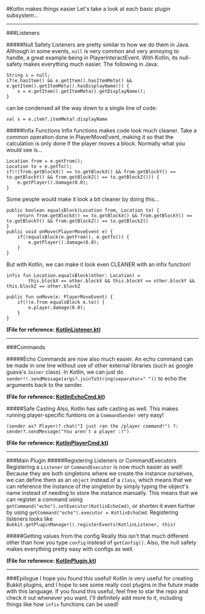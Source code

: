#Kotlin makes things easier
Let's take a look at each basic plugin subsystem...

-----
###Listeners

#####Null Safety
Listeners are pretty similar to how we do them in Java. Although in some events, `null` is very common and very annoying to handle, a great example being in PlayerInteractEvent. With Kotlin, its null-safety makes everything much easier. The following in Java:
```
String s = null;
if(e.hasItem() && e.getItem().hasItemMeta() && e.getItem().getItemMeta().hasDisplayName()) {
    s = e.getItem().getItemMeta().getDisplayName();
}
``` 
can be condensed all the way down to a single line of code:
```
val s = e.item?.itemMeta?.displayName
```

#####Infix Functions
Infix functions makes code look much cleaner. Take a common operation done in PlayerMoveEvent, making it so that the calculation is only done if the player moves a block. Normally what you would see is...
```
Location from = e.getFrom();
Location to = e.getTo();
if(!(from.getBlockX() == to.getBlockX() && from.getBlockY() == to.getBlockY() && from.getBlockZ() == to.getBlockZ())) {
    e.getPlayer().damage(0.0);
}
```
Some people would make it look a bit cleaner by doing this...
```
public boolean equalsBlock(Location from, Location to) {
    return from.getBlockX() == to.getBlockX() && from.getBlockY() == to.getBlockY() && from.getBlockZ() == to.getBlockZ()
}
public void onMove(PlayerMoveEvent e) {
    if(!equalsBlock(e.getFrom(), e.getTo()) {
        e.getPlayer().damage(0.0);
    }
}
```
But with Kotlin, we can make it look even CLEANER with an infix function!
```
infix fun Location.equalsBlock(other: Location) =
        this.blockX == other.blockX && this.blockY == other.blockY && this.blockZ == other.blockZ

public fun onMove(e: PlayerMoveEvent) {
    if(!(e.from equalsBlock e.to)) {
        e.player.damage(0.0);
    }
}
```

**(File for reference: [KotlinListener.kt](https://github.com/unon1100/KotlinPlugin/blob/master/src/main/java/com/deanveloper/kotlintest/KotlinListener.kt))**

------
###Commands

#####Echo
Commands are now also much easier. An echo command can be made in one line without use of other external libraries (such as google guava's `Joiner` class). In Kotlin, we can just do `sender!!.sendMessage(args?.joinToString(separator=" "))` to echo the arguments back to the sender.

**(File for reference: [KotlinEchoCmd.kt](https://github.com/unon1100/KotlinPlugin/blob/master/src/main/java/com/deanveloper/kotlintest/KotlinEchoCmd.kt))**

#####Safe Casting
Also, Kotlin has safe casting as well. This makes running player-specific funtions on a `CommandSender` very easy!
```
(sender as? Player)?.chat("I just ran the /player command!") ?: sender?.sendMessage("You aren't a player :(")
```
**(File for reference: [KotlinPlayerCmd.kt](https://github.com/unon1100/KotlinPlugin/blob/master/src/main/java/com/deanveloper/kotlintest/KotlinPlayerCmd.kt))**

-------
###Main Plugin
#####Registering Listeners or CommandExecutors
Registering a `Listener` or `CommandExecutor` is now much easier as well! Because they are both singletons where we create the instance ourselves, we can define them as an `object` instead of a `class`, which means that we can reference the instance of the singleton by simply typing the object's name instead of needing to store the instance manually. This means that we can register a command using `getCommand("echo").setExecutor(KotlinEchoCmd)`, or shorten it even further by using `getCommand("echo").executor = KotlinEchoCmd`. Registering listeners looks like `Bukkit.getPluginManager().registerEvents(KotlinListener, this)`

#####Getting values from the config
Really this isn't that much different other than how you type `config` instead of `getConfig()`. Also, the null safety makes everything pretty easy with configs as well.

**(File for reference: [KotlinPlugin.kt](https://github.com/unon1100/KotlinPlugin/blob/master/src/main/java/com/deanveloper/kotlintest/KotlinPlugin.kt))**

----------
###Epilogue
I hope you found this useful! Kotlin is very useful for creating Bukkit plugins, and I hope to see some really cool plugins in the future made with this language. If you found this useful, feel free to star the repo and check it out whenever you want. I'll definitely add more to it, including things like how `infix` functions can be used!
